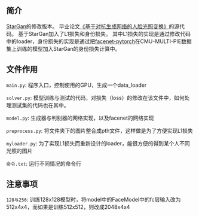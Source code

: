 ## 简介
[StarGan](https://github.com/yunjey/stargan)的修改版本。
毕业论文[《基于对抗生成网络的人脸光照变换》](https://github.com/Fresh-Orange/stargan_re-rendering/blob/master/%E8%B5%96%E8%B4%A4%E5%9F%8E_%E6%AF%95%E4%B8%9A%E8%AE%BA%E6%96%87.pdf)的源代码。
基于StarGan加入了L1损失和身份损失。
其中L1损失的实现是通过修改代码中的loader，身份损失的实现是通过把[facenet-pytorch](https://github.com/liorshk/facenet_pytorch)在CMU-MULTI-PIE数据集上训练的模型加入StarGan的身份损失计算中。

## 文件作用
`main.py`: 程序入口，控制使用的GPU，生成一个data_loader

`solver.py`: 模型训练与测试的代码，对损失（loss）的修改在该文件中，如何处理测试集的代码也在其中。

`model.py`: 生成器与判别器的网络实现，以及facenet的网络实现

`preprocess.py`: 将文件夹下的图片整合成pth文件，这样做是为了方便实现L1损失

`myloader.py`: 为了实现L1损失而重新设计的loader，能很方便的得到某个人不同光照的图片

`命令.txt`: 运行不同情况的命令行

## 注意事项
`128与256`: 训练128x128模型时，将model中的FaceModel中的fc层输入改为512x4x4，而如果是训练512x512，则改成2048x4x4